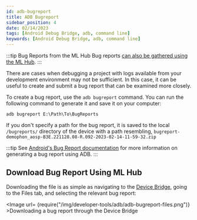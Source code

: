 ```yaml
---
id: adb-bugreport
title: ADB Bugreport
sidebar_position: 4
date: 02/14/2023
tags: [Android Debug Bridge, adb, command line]
keywords: [Android Debug Bridge, adb, command line]
---
```


:::tip Bug Reports from the ML Hub
Bug reports [can also be gathered using the ML Hub](/docs/guides/developer-tools/ml-hub/ml-hub-bugreport.md).
:::

There are cases when debugging a project with logs available from your development environment may not be sufficient. In this case, it can be useful to create and submit a bug report that can be examined more closely.

To create a bug report, use the `adb bugreport` command. You can run the following command to generate it and save it on your computer:

```shell
adb bugreport E:\Path\To\BugReports
```

If you don't specify a path for the bug report, it is saved to the local `/bugreports/` directory of the device with a path resembling, `bugreport-demophon_aosp-B3E.221128.08-R.092-2023-02-14-11-59-32.zip`

:::tip
See [Android's Bug Report documentation](https://developer.android.com/studio/debug/bug-report) for more information on generating a bug report using ADB.
:::

## Download Bug Report Using ML Hub

Downloading the file is as simple as navigating to the [Device Bridge](/docs/guides/developer-tools/ml-hub/ml-hub-device-bridge), going to the Files tab, and selecting the relevant bug report:

<Image url= {require("/img/developer-tools/adb/adb-bugreport-files.png")} >Downloading a bug report through the Device Bridge</Image>
